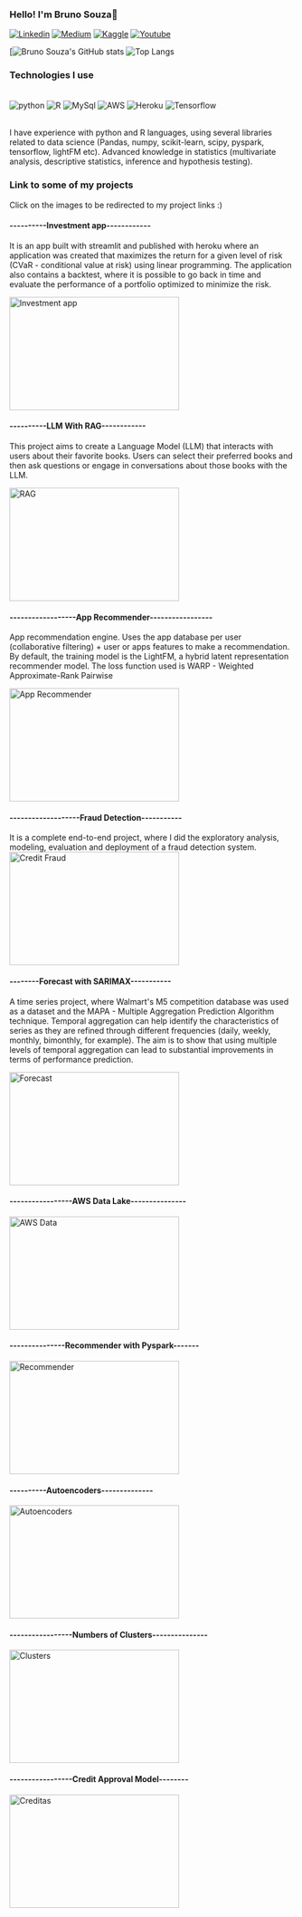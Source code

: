 ### Hello! I'm Bruno Souza👋

[![Linkedin](https://img.shields.io/badge/LinkedIn-0077B5?style=for-the-badge&logo=linkedin&logoColor=white)](https://www.linkedin.com/in/bruno-borges-de-souza-1b01b241/)
[![Medium](https://img.shields.io/badge/Medium-12100E?style=for-the-badge&logo=medium&logoColor=white)](https://medium.com/@brunoborges_38708)
[![Kaggle](https://img.shields.io/badge/Kaggle-20BEFF?style=for-the-badge&logo=Kaggle&logoColor=white)](https://www.kaggle.com/brunoborges95)
[![Youtube](https://img.shields.io/badge/YouTube-FF0000?style=for-the-badge&logo=youtube&logoColor=white)](https://www.youtube.com/channel/UCunU2gQ7M_A7TJ1snx-5cBA)

[![Bruno Souza's GitHub stats](https://github-readme-stats.vercel.app/api?username=Brunoborges95&show_icons=false&theme=radical)
![Top Langs](https://github-readme-stats.vercel.app/api/top-langs/?username=Brunoborges95&hide_progress=True)

### Technologies I use
<div style="display: inline_block"><br/>
  <img align="center" alt="python" src="https://img.shields.io/badge/Python-14354C?style=for-the-badge&logo=python&logoColor=white" />
  <img align="center" alt="R" src="https://img.shields.io/badge/R-276DC3?style=for-the-badge&logo=r&logoColor=white" />
  <img align="center" alt="MySql" src="https://img.shields.io/badge/MySQL-00000F?style=for-the-badge&logo=mysql&logoColor=white" />
  <img align="center" alt="AWS" src="https://img.shields.io/badge/Amazon_AWS-232F3E?style=for-the-badge&logo=amazon-aws&logoColor=white" />
  <img align="center" alt="Heroku" src="https://img.shields.io/badge/Heroku-430098?style=for-the-badge&logo=heroku&logoColor=white" />
  <img align="center" alt="Tensorflow" src="https://img.shields.io/badge/TensorFlow-FF6F00?style=for-the-badge&logo=tensorflow&logoColor=white" />
</div><br />

I have experience with python and R languages, using several libraries related to data science (Pandas, numpy, scikit-learn, scipy, pyspark, tensorflow, lightFM etc).
Advanced knowledge in statistics (multivariate analysis, descriptive statistics, inference and hypothesis testing).

### Link to some of my projects
Click on the images to be redirected to my project links :)
#### ----------Investment app------------
It is an app built with streamlit and published with heroku where an application was created that maximizes the return for a given level of risk (CVaR - conditional value at risk) using linear programming. The application also contains a backtest, where it is possible to go back in time and evaluate the performance of a portfolio optimized to minimize the risk.

[<img alt="Investment app" src="https://github.com/Brunoborges95/Brunoborges95/assets/36872369/f504021f-b480-42f9-8b2c-a9632a006932"  width="300" height="200">](https://efficientportfolio-083c7378fbb2.herokuapp.com/)

#### ----------LLM With RAG------------
This project aims to create a Language Model (LLM) that interacts with users about their favorite books. Users can select their preferred books and then ask questions or engage in conversations about those books with the LLM.

[<img alt="RAG" src="https://github.com/Brunoborges95/Brunoborges95/assets/36872369/1c50bbd0-7802-4195-ad8e-415969dfe912"
  width="300" height="200">](https://github.com/Brunoborges95/LLM-RAG/tree/main)

#### ------------------App Recommender-----------------
App recommendation engine. Uses the app database per user (collaborative filtering) + user or apps features to make a recommendation. By default, the training model is the LightFM, a hybrid latent representation recommender model. The loss function used is WARP - Weighted Approximate-Rank Pairwise 

[<img alt="App Recommender" src="https://encrypted-tbn0.gstatic.com/images?q=tbn:ANd9GcRbgbvoAXJNtukPaLxGAZTiJVY9ERi-Et7t5jsC-3t-72S1yl_URjMn4GWdYFn72YGYC00&usqp=CAU"  width="300" height="200">](https://github.com/Brunoborges95/Data-Science-Projects/tree/main/user-app-recommender)
#### -------------------Fraud Detection-----------
It is a complete end-to-end project, where I did the exploratory analysis, modeling, evaluation and deployment of a fraud detection system.
[<img alt="Credit Fraud" src="https://github.com/Brunoborges95/Brunoborges95/assets/36872369/59261a67-a3c8-481c-9215-ab859ff4f66e"  width="300" height="200">](https://github.com/Brunoborges95/E2E_DS_Fraud_Detection)

#### --------Forecast with SARIMAX-----------
A time series project, where Walmart's M5 competition database was used as a dataset and the MAPA - Multiple Aggregation Prediction Algorithm technique. Temporal aggregation can help identify the characteristics of series as they are refined through different frequencies (daily, weekly, monthly, bimonthly, for example). The aim is to show that using multiple levels of temporal aggregation can lead to substantial improvements in terms of performance prediction.

[<img alt="Forecast" src="https://github.com/Brunoborges95/Brunoborges95/assets/36872369/d2f10226-ad86-4166-98ed-7ab185919af9"  width="300" height="200">](https://www.kaggle.com/code/brunoborges95/m5-time-series-forecasting-using-mapa-sarimax)
#### -----------------AWS Data Lake---------------
[<img alt="AWS Data" src="https://miro.medium.com/v2/resize:fit:720/format:webp/1*4xgAidwmB9adVeA6pq0jbg.png"  width="300" height="200">](https://medium.com/@brunoborges_38708/the-road-of-data-in-aws-c8f5fdf37c19)
#### ---------------Recommender with Pyspark-------
[<img alt="Recommender" src="https://miro.medium.com/v2/resize:fit:720/format:webp/1*VZ26etj-rCbLyr1RvzFnuw.png"  width="300" height="200">](https://medium.com/@brunoborges_38708/recommender-system-using-als-in-pyspark-10329e1d1ee1)

#### ----------Autoencoders--------------
[<img alt="Autoencoders" src="https://miro.medium.com/v2/resize:fit:720/format:webp/1*aiIb62GfeuGa4BEg7_CPJw.png"  width="300" height="200">](https://medium.com/@brunoborges_38708/unleashing-the-power-of-autoencoders-e0e019650de9)
#### -----------------Numbers of Clusters---------------
[<img alt="Clusters" src="https://github.com/Brunoborges95/Brunoborges95/assets/36872369/4e96df71-1538-43e5-b468-46fda163c5ce"  width="300" height="200">](https://www.linkedin.com/pulse/algoritmos-de-clusteriza%25C3%25A7%25C3%25A3o-m%25C3%25A9todos-para-definir-o-borges-de-souza/?trackingId=ZCt7jt8FRN6S6m05zLnVlw%3D%3D)
#### -----------------Credit Approval Model--------
[<img alt="Creditas" src="https://github.com/Brunoborges95/Brunoborges95/assets/36872369/8c9397da-ed8e-44cd-b961-09af6547747a"  width="300" height="200">](https://github.com/Brunoborges95/Data-Science-Projects/blob/main/Processos_seletivos/desafio-ds-creditas/Desafio%20Data%20Science%20-%20Creditas.ipynb)



